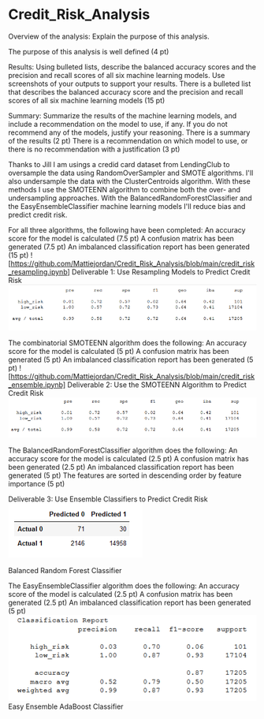 # Credit_Risk_Analysis

Overview of the analysis: Explain the purpose of this analysis.

The purpose of this analysis is well defined (4 pt)

Results: Using bulleted lists, describe the balanced accuracy scores and 
the precision and recall scores of all six machine learning models. Use 
screenshots of your outputs to support your results.
There is a bulleted list that describes the balanced 
accuracy score and the precision and recall scores of
 all six machine learning models (15 pt)


Summary: Summarize the results of the machine learning models, and include 
a recommendation on the model to use, if any. If you do not recommend any 
of the models, justify your reasoning.
There is a summary of the results (2 pt)
There is a recommendation on which model to use, or there 
is no recommendation with a justification (3 pt)

Thanks to Jill I am usings a credid card dataset from LendingClub to oversample the data using
RandomOverSampler and SMOTE algorithms. I'll also undersample the data with the ClusterCentroids 
algorithm. With these methods I use the SMOTEENN algorithm to combine both the over- and undersampling 
approaches. With the BalancedRandomForestClassifier and the EasyEnsembleClassifier machine learning 
models I'll reduce bias and predict credit risk. 

For all three algorithms, the following have been completed:
An accuracy score for the model is calculated (7.5 pt)
A confusion matrix has been generated (7.5 pt)
An imbalanced classification report has been generated (15 pt)
![https://github.com/Mattiejordan/Credit_Risk_Analysis/blob/main/credit_risk_resampling.ipynb]
Deliverable 1: Use Resampling Models to Predict Credit Risk
![images/1.Resampling](images/1.Resampling.PNG)


The combinatorial SMOTEENN algorithm does the following:
An accuracy score for the model is calculated (5 pt)
A confusion matrix has been generated (5 pt)
An imbalanced classification report has been generated (5 pt)
![https://github.com/Mattiejordan/Credit_Risk_Analysis/blob/main/credit_risk_ensemble.ipynb]
Deliverable 2: Use the SMOTEENN Algorithm to Predict Credit Risk
![images/2.smoteenn](images/2.smoteenn.PNG)


The BalancedRandomForestClassifier algorithm does the following:
An accuracy score for the model is calculated (2.5 pt)
A confusion matrix has been generated (2.5 pt)
An imbalanced classification report has been generated (5 pt)
The features are sorted in descending order by feature importance (5 pt)

Deliverable 3: Use Ensemble Classifiers to Predict Credit Risk
![images/3.easye](images/3.easye.PNG)

Balanced Random Forest Classifier

The EasyEnsembleClassifier algorithm does the following:
An accuracy score of the model is calculated (2.5 pt)
A confusion matrix has been generated (2.5 pt)
An imbalanced classification report has been generated (5 pt)
![images/3.easyad](images/3.easyad.PNG)
Easy Ensemble AdaBoost Classifier
